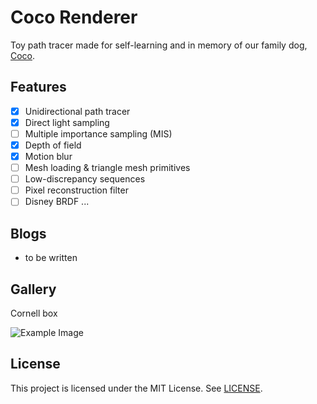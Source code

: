 # Coco Renderer

Toy path tracer made for self-learning and in memory of our family dog, [Coco](Coco.gif).

## Features

- [x] Unidirectional path tracer
- [x] Direct light sampling
- [ ] Multiple importance sampling (MIS)
- [x] Depth of field
- [x] Motion blur
- [ ] Mesh loading & triangle mesh primitives
- [ ] Low-discrepancy sequences
- [ ] Pixel reconstruction filter
- [ ] Disney BRDF
...

## Blogs

- to be written

## Gallery

Cornell box

![Example Image](sth.png)

## License

This project is licensed under the MIT License. See [LICENSE](LICENSE).
